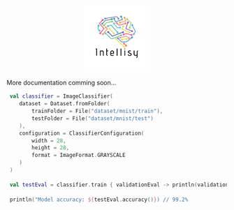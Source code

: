 <p align="center">
<img src="https://github.com/BotanAtomic/Intellisy/raw/master/logo.png" width="30%">
</p>
More documentation comming soon...


```Kotlin
 val classifier = ImageClassifier(
    dataset = Dataset.fromFolder(
        trainFolder = File("dataset/mnist/train"),
        testFolder = File("dataset/mnist/test")
    ),
    configuration = ClassifierConfiguration(
        width = 28,
        height = 28,
        format = ImageFormat.GRAYSCALE
    )
 )

 val testEval = classifier.train { validationEval -> println(validationEval.stats()) }

 println("Model accuracy: ${testEval.accuracy()}) // 99.2%
  ```

